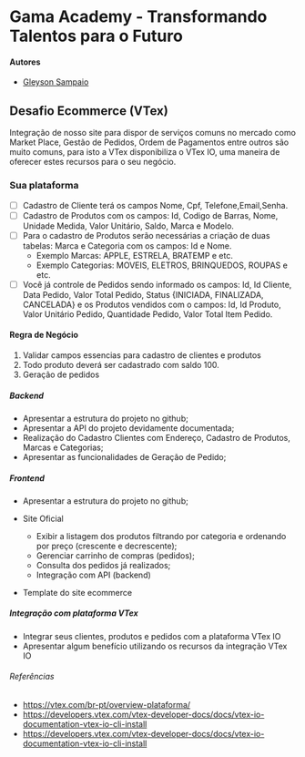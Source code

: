 # Gama Academy - Transformando Talentos para o Futuro

#### Autores
- [Gleyson Sampaio](https://github.com/gleyson-gama)

## Desafio Ecommerce (VTex)

Integração de nosso site para dispor de serviços comuns no mercado como Market Place, Gestão de Pedidos, Ordem de Pagamentos entre outros são muito comuns, para isto a VTex disponibiliza o VTex IO, uma maneira de oferecer estes recursos para o seu negócio.

### Sua plataforma

- [ ] Cadastro de Cliente terá os campos Nome, Cpf, Telefone,Email,Senha.
- [ ] Cadastro de Produtos com os campos: Id, Codigo de Barras, Nome, Unidade Medida, Valor Unitário, Saldo, Marca e Modelo.
- [ ] Para o cadastro de Produtos serão necessárias a criação de duas tabelas: Marca e Categoria com os campos: Id e Nome.
	* Exemplo Marcas: APPLE, ESTRELA, BRATEMP e etc.
	* Exemplo Categorias: MOVEIS, ELETROS, BRINQUEDOS, ROUPAS e etc.
- [ ] Você já controle de Pedidos sendo informado os campos: Id, Id Cliente, Data Pedido, Valor Total Pedido, Status {INICIADA, FINALIZADA, CANCELADA} e os Produtos vendidos com o campos: Id, Id Produto, Valor Unitário Pedido, Quantidade Pedido, Valor Total Item Pedido.

#### Regra de Negócio

1. Validar campos essencias para cadastro de clientes e produtos
1. Todo produto deverá ser cadastrado com saldo 100.
1. Geração de pedidos

##### Backend

- Apresentar a estrutura do projeto no github;
- Apresentar a API do projeto devidamente documentada;
- Realização do Cadastro Clientes com Endereço, Cadastro de Produtos, Marcas e Categorias;
- Apresentar as funcionalidades de Geração de Pedido;

##### Frontend

- Apresentar a estrutura do projeto no github;
- Site Oficial
	* Exibir a listagem dos produtos filtrando por categoria e ordenando por preço (crescente e decrescente);
	* Gerenciar carrinho de compras (pedidos);
	* Consulta dos pedidos já realizados;
	* Integração com API (backend)

- Template do site ecommerce


##### Integração com plataforma VTex

- Integrar seus clientes, produtos e pedidos com a plataforma VTex IO
- Apresentar algum benefício utilizando os recursos da integração VTex IO


###### Referências
- https://vtex.com/br-pt/overview-plataforma/
- https://developers.vtex.com/vtex-developer-docs/docs/vtex-io-documentation-vtex-io-cli-install 
- https://developers.vtex.com/vtex-developer-docs/docs/vtex-io-documentation-vtex-io-cli-install



